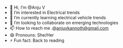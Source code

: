 - 👋 Hi, I’m @Anju V
- 👀 I’m interested in Electrical trends
- 🌱 I’m currently learning electrical vehicle trends
- 💞️ I’m looking to collaborate on emerging technologies
- 📫 How to reach me .@anjuvkannoth@gmail.com
- 😄 Pronouns: She/Her
- ⚡ Fun fact: Back to reading

<!---
Bhaadhi/Bhaadhi is a ✨ special ✨ repository because its `README.md` (this file) appears on your GitHub profile.
You can click the Preview link to take a look at your changes.
--->
